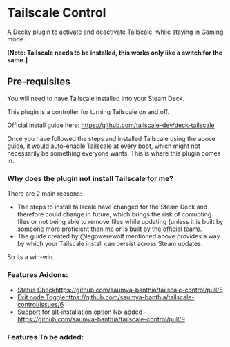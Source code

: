 # Tailscale Control

A Decky plugin to activate and deactivate Tailscale, while staying in Gaming mode. 

**[Note: Tailscale needs to be installed, this works only like a switch for the same.]**

## Pre-requisites

You will need to have Tailscale installed into your Steam Deck.

This plugin is a controller for turning Tailscale on and off.

Official install guide here: https://github.com/tailscale-dev/deck-tailscale

Once you have followed the steps and installed Tailscale using the above guide, it would auto-enable Tailscale at every boot, which might not necessarily be something everyone wants. This is where this plugin comes in.

### Why does the plugin not install Tailscale for me?

There are 2 main reasons: 
* The steps to install tailscale have changed for the Steam Deck and therefore could change in future, which brings the risk of corrupting files or not being able to remove files while updating (unless it is built by someone more proficient than me or is built by the official team).
* The guide created by @legowerewolf mentioned above provides a way by which your Tailscale install can persist across Steam updates.

So its a win-win.

### Features Addons:
- [Status Check](https://github.com/saumya-banthia/tailscale-control/pull/5)https://github.com/saumya-banthia/tailscale-control/pull/5
- [Exit node Toggle](https://github.com/saumya-banthia/tailscale-control/issues/6)https://github.com/saumya-banthia/tailscale-control/issues/6
- Support for alt-installation option Nix added - https://github.com/saumya-banthia/tailscale-control/pull/9

### Features To be added:
